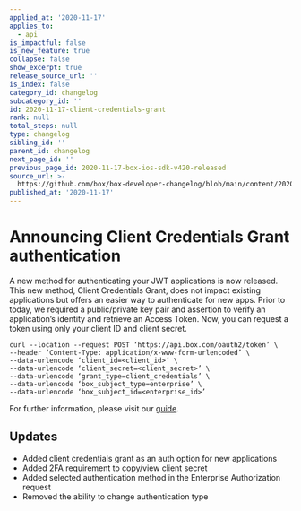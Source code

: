 ```yaml
---
applied_at: '2020-11-17'
applies_to:
  - api
is_impactful: false
is_new_feature: true
collapse: false
show_excerpt: true
release_source_url: ''
is_index: false
category_id: changelog
subcategory_id: ''
id: 2020-11-17-client-credentials-grant
rank: null
total_steps: null
type: changelog
sibling_id: ''
parent_id: changelog
next_page_id: ''
previous_page_id: 2020-11-17-box-ios-sdk-v420-released
source_url: >-
  https://github.com/box/box-developer-changelog/blob/main/content/2020/11-17-client-credentials-grant.md
published_at: '2020-11-17'
---
```

# Announcing Client Credentials Grant authentication

<!-- more -->

A new method for authenticating your JWT applications is now released.
This new method, Client Credentials Grant, does not impact existing applications
but offers an easier way to authenticate for new apps. Prior to today, we
required a public/private key pair and assertion to verify an application’s
identity and retrieve an Access Token. Now, you can request a token using only
your client ID and client secret.

```cURL
curl --location --request POST ‘https://api.box.com/oauth2/token’ \
--header ‘Content-Type: application/x-www-form-urlencoded’ \
--data-urlencode ‘client_id=<client_id>’ \
--data-urlencode ‘client_secret=<client_secret>’ \
--data-urlencode ‘grant_type=client_credentials’ \
--data-urlencode ‘box_subject_type=enterprise’ \
--data-urlencode ‘box_subject_id=<enterprise_id>’
```

For further information, please visit our [guide][guide].

## Updates

* Added client credentials grant as an auth option for new applications
* Added 2FA requirement to copy/view client secret
* Added selected authentication method in the Enterprise Authorization request
* Removed the ability to change authentication type

[guide]: g://authentication/jwt/without-sdk/#client-credentials-grant